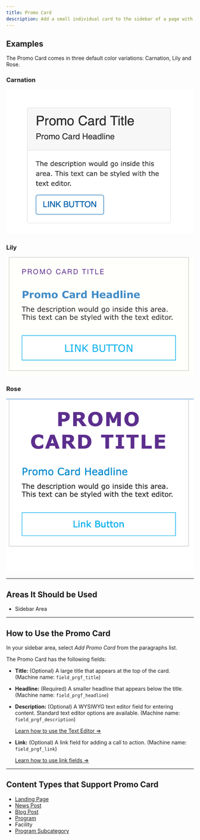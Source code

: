 ```yaml
---
title: Promo Card
description: Add a small individual card to the sidebar of a page with evergreen promotional content, such as links to join pages.
---
```


## Examples

The Promo Card comes in three default color variations: Carnation, Lily and Rose.

### Carnation

![Promo card in Carnation](paragraphs--promo-card--carnation.png)

### Lily

![Promo card in Lily](paragraphs--promo-card--lily.png)

### Rose

![Promo card in Rose](paragraphs--promo-card--rose.png)

---

## Areas It Should be Used

*   Sidebar Area

---

## How to Use the Promo Card

In your sidebar area, select *Add Promo Card* from the paragraphs list.

The Promo Card has the following fields:

*   **Title:** (Optional) A large title that appears at the top of the card.  (Machine name: `field_prgf_title`)
*   **Headline:** (Required) A smaller headline that appears below the title. (Machine name: `field_prgf_headline`)
*   **Description:** (Optional) A WYSIWYG text editor field for entering content. Standard text editor options are available. (Machine name: `field_prgf_description`)

    [Learn how to use the Text Editor ⇒](../../text-editor)
*   **Link:** (Optional) A link field for adding a call to action. (Machine name: `field_prgf_link`)

    [Learn how to use link fields ⇒](../../content-editing-basics/#linksbutton-fields)

---

## Content Types that Support Promo Card

*   [Landing Page](../../content-types/landing-page)
*   [News Post](../../content-types/news-post)
*   [Blog Post](../../content-types/blog-post)
*   [Program](../../content-types/program)
*   Facility
*   [Program Subcategory](../../content-types/program-subcategory)
